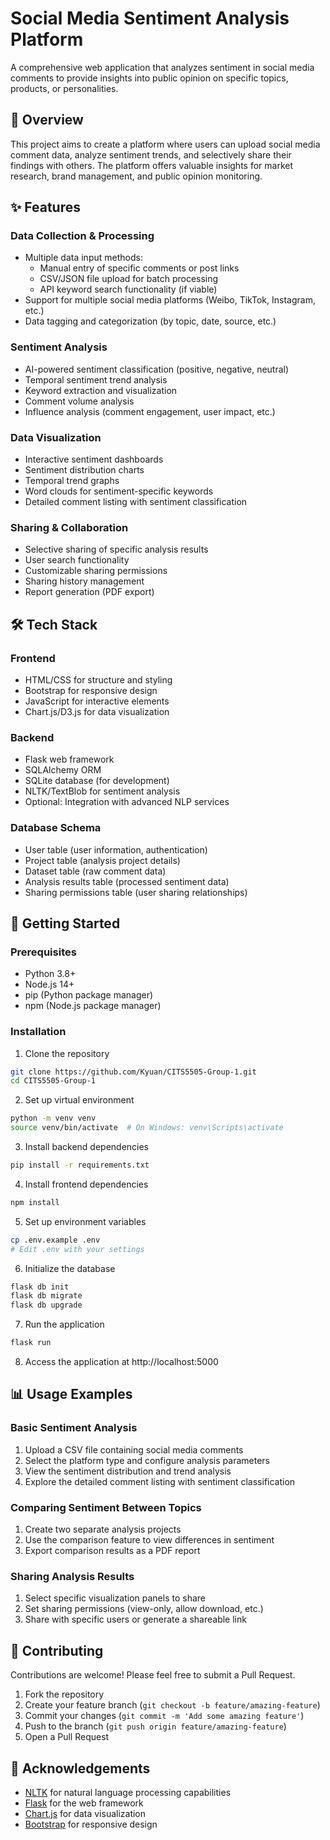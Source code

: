 # Social Media Sentiment Analysis Platform

A comprehensive web application that analyzes sentiment in social media comments to provide insights into public opinion on specific topics, products, or personalities.

## 📑 Overview

This project aims to create a platform where users can upload social media comment data, analyze sentiment trends, and selectively share their findings with others. The platform offers valuable insights for market research, brand management, and public opinion monitoring.

## ✨ Features

### Data Collection & Processing
- Multiple data input methods:
  - Manual entry of specific comments or post links
  - CSV/JSON file upload for batch processing
  - API keyword search functionality (if viable)
- Support for multiple social media platforms (Weibo, TikTok, Instagram, etc.)
- Data tagging and categorization (by topic, date, source, etc.)

### Sentiment Analysis
- AI-powered sentiment classification (positive, negative, neutral)
- Temporal sentiment trend analysis
- Keyword extraction and visualization
- Comment volume analysis
- Influence analysis (comment engagement, user impact, etc.)

### Data Visualization
- Interactive sentiment dashboards
- Sentiment distribution charts
- Temporal trend graphs
- Word clouds for sentiment-specific keywords
- Detailed comment listing with sentiment classification

### Sharing & Collaboration
- Selective sharing of specific analysis results
- User search functionality
- Customizable sharing permissions
- Sharing history management
- Report generation (PDF export)

## 🛠️ Tech Stack

### Frontend
- HTML/CSS for structure and styling
- Bootstrap for responsive design
- JavaScript for interactive elements
- Chart.js/D3.js for data visualization

### Backend
- Flask web framework
- SQLAlchemy ORM
- SQLite database (for development)
- NLTK/TextBlob for sentiment analysis
- Optional: Integration with advanced NLP services

### Database Schema
- User table (user information, authentication)
- Project table (analysis project details)
- Dataset table (raw comment data)
- Analysis results table (processed sentiment data)
- Sharing permissions table (user sharing relationships)

## 🚀 Getting Started

### Prerequisites
- Python 3.8+
- Node.js 14+
- pip (Python package manager)
- npm (Node.js package manager)

### Installation

1. Clone the repository
```bash
git clone https://github.com/Kyuan/CITS5505-Group-1.git
cd CITS5505-Group-1
```

2. Set up virtual environment
```bash
python -m venv venv
source venv/bin/activate  # On Windows: venv\Scripts\activate
```

3. Install backend dependencies
```bash
pip install -r requirements.txt
```

4. Install frontend dependencies
```bash
npm install
```

5. Set up environment variables
```bash
cp .env.example .env
# Edit .env with your settings
```

6. Initialize the database
```bash
flask db init
flask db migrate
flask db upgrade
```

7. Run the application
```bash
flask run
```

8. Access the application at http://localhost:5000

## 📊 Usage Examples

### Basic Sentiment Analysis
1. Upload a CSV file containing social media comments
2. Select the platform type and configure analysis parameters
3. View the sentiment distribution and trend analysis
4. Explore the detailed comment listing with sentiment classification

### Comparing Sentiment Between Topics
1. Create two separate analysis projects
2. Use the comparison feature to view differences in sentiment
3. Export comparison results as a PDF report

### Sharing Analysis Results
1. Select specific visualization panels to share
2. Set sharing permissions (view-only, allow download, etc.)
3. Share with specific users or generate a shareable link

## 🤝 Contributing

Contributions are welcome! Please feel free to submit a Pull Request.

1. Fork the repository
2. Create your feature branch (`git checkout -b feature/amazing-feature`)
3. Commit your changes (`git commit -m 'Add some amazing feature'`)
4. Push to the branch (`git push origin feature/amazing-feature`)
5. Open a Pull Request

## 🙏 Acknowledgements

- [NLTK](https://www.nltk.org/) for natural language processing capabilities
- [Flask](https://flask.palletsprojects.com/) for the web framework
- [Chart.js](https://www.chartjs.org/) for data visualization
- [Bootstrap](https://getbootstrap.com/) for responsive design
